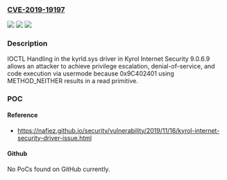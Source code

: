 ### [CVE-2019-19197](https://cve.mitre.org/cgi-bin/cvename.cgi?name=CVE-2019-19197)
![](https://img.shields.io/static/v1?label=Product&message=n%2Fa&color=blue)
![](https://img.shields.io/static/v1?label=Version&message=n%2Fa&color=blue)
![](https://img.shields.io/static/v1?label=Vulnerability&message=n%2Fa&color=brighgreen)

### Description

IOCTL Handling in the kyrld.sys driver in Kyrol Internet Security 9.0.6.9 allows an attacker to achieve privilege escalation, denial-of-service, and code execution via usermode because 0x9C402401 using METHOD_NEITHER results in a read primitive.

### POC

#### Reference
- https://nafiez.github.io/security/vulnerability/2019/11/16/kyrol-internet-security-driver-issue.html

#### Github
No PoCs found on GitHub currently.

